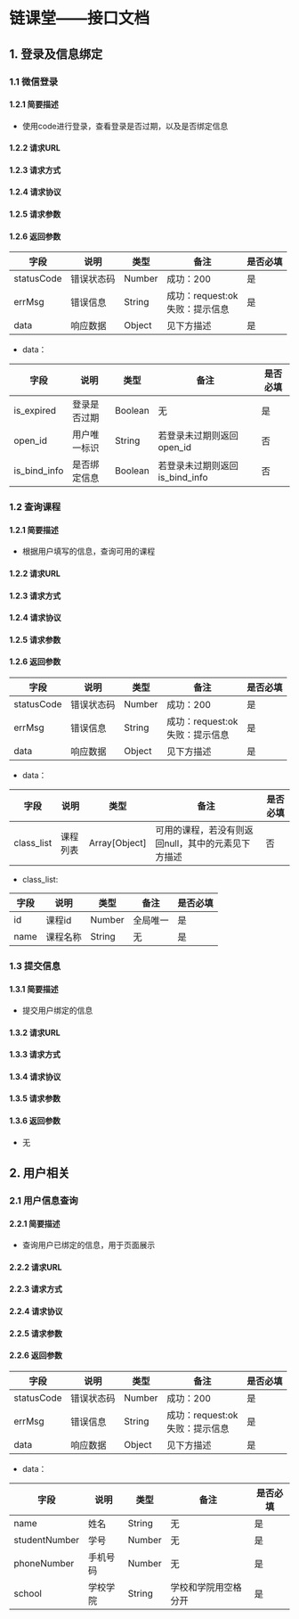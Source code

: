 

# 链课堂——接口文档

## 1. 登录及信息绑定

### 1.1 微信登录

#### 1.2.1 简要描述

- 使用code进行登录，查看登录是否过期，以及是否绑定信息

#### 1.2.2 请求URL

#### 1.2.3 请求方式

#### 1.2.4 请求协议

#### 1.2.5 请求参数

#### 1.2.6 返回参数

| 字段       | 说明       | 类型   | 备注                                | 是否必填 |
| ---------- | ---------- | ------ | ----------------------------------- | -------- |
| statusCode | 错误状态码 | Number | 成功：200                           | 是       |
| errMsg     | 错误信息   | String | 成功：request:ok<br/>失败：提示信息 | 是       |
| data       | 响应数据   | Object | 见下方描述                          | 是       |

- data：

| 字段         | 说明         | 类型    | 备注                           | 是否必填 |
| ------------ | ------------ | ------- | ------------------------------ | -------- |
| is_expired   | 登录是否过期 | Boolean | 无                             | 是       |
| open_id      | 用户唯一标识 | String  | 若登录未过期则返回open_id      | 否       |
| is_bind_info | 是否绑定信息 | Boolean | 若登录未过期则返回is_bind_info | 否       |

### 1.2 查询课程

#### 1.2.1 简要描述

- 根据用户填写的信息，查询可用的课程

#### 1.2.2 请求URL

#### 1.2.3 请求方式

#### 1.2.4 请求协议

#### 1.2.5 请求参数

#### 1.2.6 返回参数

| 字段       | 说明       | 类型   | 备注                                | 是否必填 |
| ---------- | ---------- | ------ | ----------------------------------- | -------- |
| statusCode | 错误状态码 | Number | 成功：200                           | 是       |
| errMsg     | 错误信息   | String | 成功：request:ok<br/>失败：提示信息 | 是       |
| data       | 响应数据   | Object | 见下方描述                          | 是       |

- data：

| 字段       | 说明     | 类型          | 备注                                               | 是否必填 |
| ---------- | -------- | ------------- | -------------------------------------------------- | -------- |
| class_list | 课程列表 | Array[Object] | 可用的课程，若没有则返回null，其中的元素见下方描述 | 否       |

- class_list:

| 字段 | 说明     | 类型   | 备注     | 是否必填 |
| ---- | -------- | ------ | -------- | -------- |
| id   | 课程id   | Number | 全局唯一 | 是       |
| name | 课程名称 | String | 无       | 是       |

### 1.3 提交信息

#### 1.3.1 简要描述

- 提交用户绑定的信息

#### 1.3.2 请求URL

#### 1.3.3 请求方式

#### 1.3.4 请求协议

#### 1.3.5 请求参数

#### 1.3.6 返回参数

- 无

## 2. 用户相关

### 2.1 用户信息查询

#### 2.2.1 简要描述

- 查询用户已绑定的信息，用于页面展示

#### 2.2.2 请求URL

#### 2.2.3 请求方式

#### 2.2.4 请求协议

#### 2.2.5 请求参数

#### 2.2.6 返回参数

| 字段       | 说明       | 类型   | 备注                                | 是否必填 |
| ---------- | ---------- | ------ | ----------------------------------- | -------- |
| statusCode | 错误状态码 | Number | 成功：200                           | 是       |
| errMsg     | 错误信息   | String | 成功：request:ok<br/>失败：提示信息 | 是       |
| data       | 响应数据   | Object | 见下方描述                          | 是       |

- data：

| 字段          | 说明     | 类型   | 备注                 | 是否必填 |
| ------------- | -------- | ------ | -------------------- | -------- |
| name          | 姓名     | String | 无                   | 是       |
| studentNumber | 学号     | Number | 无                   | 是       |
| phoneNumber   | 手机号码 | Number | 无                   | 是       |
| school        | 学校学院 | String | 学校和学院用空格分开 | 是       |